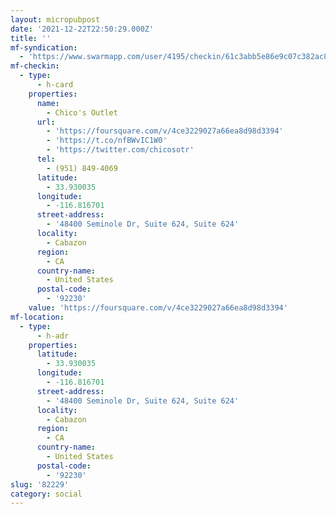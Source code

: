 ```yaml
---
layout: micropubpost
date: '2021-12-22T22:50:29.000Z'
title: ''
mf-syndication:
  - 'https://www.swarmapp.com/user/4195/checkin/61c3abb5e86e9c07c382ac8f'
mf-checkin:
  - type:
      - h-card
    properties:
      name:
        - Chico's Outlet
      url:
        - 'https://foursquare.com/v/4ce3229027a66ea8d98d3394'
        - 'https://t.co/nfBWvIC1W0'
        - 'https://twitter.com/chicosotr'
      tel:
        - (951) 849-4069
      latitude:
        - 33.930035
      longitude:
        - -116.816701
      street-address:
        - '48400 Seminole Dr, Suite 624, Suite 624'
      locality:
        - Cabazon
      region:
        - CA
      country-name:
        - United States
      postal-code:
        - '92230'
    value: 'https://foursquare.com/v/4ce3229027a66ea8d98d3394'
mf-location:
  - type:
      - h-adr
    properties:
      latitude:
        - 33.930035
      longitude:
        - -116.816701
      street-address:
        - '48400 Seminole Dr, Suite 624, Suite 624'
      locality:
        - Cabazon
      region:
        - CA
      country-name:
        - United States
      postal-code:
        - '92230'
slug: '82229'
category: social
---
```

